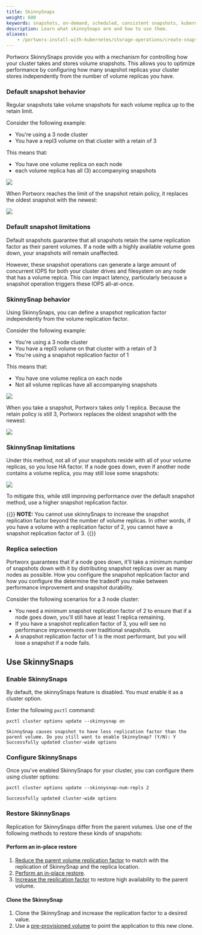 ```yaml
---
title: SkinnySnaps
weight: 600
keywords: snapshots, on-demand, scheduled, consistent snapshots, kubernetes, k8s, skinnySnaps
description: Learn what skinnySnaps are and how to use them.
aliases:
    - /portworx-install-with-kubernetes/storage-operations/create-snapshots/skinnysnaps/
---
```

Portworx SkinnySnaps provide you with a mechanism for controlling how your cluster takes and stores volume snapshots. This allows you to optimize performance by configuring how many snapshot replicas your cluster stores independently from the number of volume replicas you have. 

### Default snapshot behavior

Regular snapshots take volume snapshots for each volume replica up to the retain limit. 

Consider the following example:

* You're using a 3 node cluster
* You have a repl3 volume on that cluster with a retain of 3

This means that:

* You have one volume replica on each node
* each volume replica has all (3) accompanying snapshots

![](/img/skinnySnapsRegular.png)

When Portworx reaches the limit of the snapshot retain policy, it replaces the oldest snapshot with the newest:

![](/img/skinnySnapsRegularAdd.png)

### Default snapshot limitations

Default snapshots guarantee that all snapshots retain the same replication factor as their parent volumes. If a node with a highly available volume goes down, your snapshots will remain unaffected. 

However, these snapshot operations can generate a large amount of concurrent IOPS for both your cluster drives and filesystem on any node that has a volume replca. This can impact latency, particularly because a snapshot operation triggers these IOPS all-at-once. 

### SkinnySnap behavior

Using SkinnySnaps, you can define a snapshot replication factor independently from the volume replication factor. 

Consider the following example:

* You're using a 3 node cluster
* You have a repl3 volume on that cluster with a retain of 3
* You're using a snapshot replication factor of 1

This means that:

* You have one volume replica on each node
* Not all volume replicas have all accompanying snapshots

![](/img/skinnySnaps.png)


When you take a snapshot, Portworx takes only 1 replica. Because the retain policy is still 3, Portworx replaces the oldest snapshot with the newest:

![](/img/skinnySnapsAdd.png)

### SkinnySnap limitations

Under this method, not all of your snapshots reside with all of your volume replicas, so you lose HA factor. If a node goes down, even if another node contains a volume replica, you may still lose some snapshots:

![](/img/skinnySnapsNodeFail.png)

To mitigate this, while still improving performance over the default snapshot method, use a higher snapshot replication factor.

{{<info>}}
**NOTE:** You cannot use skinnySnaps to increase the snapshot replication factor beyond the number of volume replicas. In other words, if you have a volume with a replication factor of 2, you cannot have a snapshot replication factor of 3.
{{</info>}}

### Replica selection

Portworx guarantees that if a node goes down, it'll take a minimum number of snapshots down with it by distributing snapshot replicas over as many nodes as possible. How you configure the snapshot replication factor and how you configure the determine the tradeoff you make between performance improvement and snapshot durability.

Consider the following scenarios for a 3 node cluster: 

* You need a minimum snapshot replication factor of 2 to ensure that if a node goes down, you'll still have at least 1 replica remaining.
* If you have a snapshot replication factor of 3, you will see no performance improvements over traditional snapshots.
* A snapshot replication factor of 1 is the most performant, but you will lose a snapshot if a node fails. 

<!-- #### BTRFS optimize
 -->


<!-- 
#### Load balance

across all nodes, look at # replicas each node has, try and distribute replicas across all nodes so that load is similar across the cluster.

Specifically, when a snapshot is taken, Portworx looks at all the nodes where a snapshot can be taken, the total # of replicas for volumes it has, and tries to divide the workload.  
-->

## Use SkinnySnaps

### Enable SkinnySnaps

By default, the skinnySnaps feature is disabled. You must enable it as a cluster option. 

Enter the following `pxctl` command:

```text
pxctl cluster options update --skinnysnap on
```
```output
SkinnySnap causes snapshot to have less replication factor than the parent volume. Do you still want to enable SkinnySnap? (Y/N): Y
Successfully updated cluster-wide options
```

<!-- This doesn't seem to work if you're using kubectl exec. You can't confirm the operation:

    kubectl exec $PX_POD -n kube-system -- /opt/pwx/bin/pxctl cluster options update --skinnysnap on
    Defaulted container "portworx" out of: portworx, csi-node-driver-registrar
    SkinnySnap causes snapshot to have less replication factor than the parent volume. Do you still want to enable SkinnySnap? (Y/N): Not updating cluster options

 -->


### Configure SkinnySnaps

Once you've enabled SkinnySnaps for your cluster, you can configure them using cluster options:

```text
pxctl cluster options update --skinnysnap-num-repls 2
```
```output
Successfully updated cluster-wide options
```


### Restore SkinnySnaps

Replication for SkinnySnaps differ from the parent volumes. Use one of the following methods to restore these kinds of snapshots:

#### Perform an in-place restore

1. [Reduce the parent volume replication factor](/reference/cli/updating-volumes/#decreasing-the-replication-factor) to match with the replication of SkinnySnap and the replica location.
2. [Perform an in-place restore](/reference/cli/snapshots/#restoring-snapshots).
3. [Increase the replication factor](/reference/cli/updating-volumes/#increase-the-replication-factor) to restore high availability to the parent volume.

#### Clone the SkinnySnap

1. Clone the SkinnySnap and increase the replication factor to a desired value. 
2. Use a [pre-provisioned volume](/operations/operate-kubernetes/storage-operations/create-pvcs/using-preprovisioned-volumes/) to point the application to this new clone. 